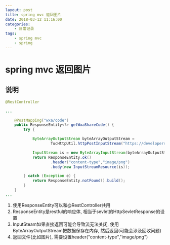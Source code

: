 ```yaml
---
layout: post
title: spring mvc 返回图片
date: 2018-03-12 11:16:00
categories:
    - 日常记录
tags:
    - spring mvc
    - spring
---
```

# spring mvc 返回图片

## 说明

```java
@RestController

...

    @PostMapping("wxa/code")
    public ResponseEntity<?> getWxaShareCode() {
        try {

            ByteArrayOutputStream byteArrayOutputStream =
                    TucHttpUtil.httpPostInputStream("https://developers.weixin.qq.com/miniprogram/dev/image/qrcode/qrcode.png?t=18082721", null);

            InputStream is = new ByteArrayInputStream(byteArrayOutputStream.toByteArray());
            return ResponseEntity.ok()
                    .header("content-type","image/png")
                    .body(new InputStreamResource(is));

        } catch (Exception e) {
            return ResponseEntity.notFound().build();
        }
    }
...
```

1. 使用ResponseEntity可以和@RestController共用
2. ResponseEntity是restful的响应体, 相当于sevlet的HttpSevletResponse的设置
3. InputSteam如果直接返回可能会导致流无法关闭, 使用ByteArrayOutputStream把数据保存在内存, 然后返回(可能会涉及回收问题)
4. 返回文件(比如图片), 需要设置header("content-type","image/png")